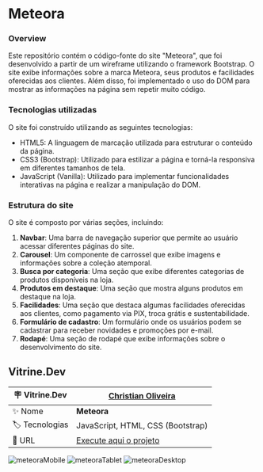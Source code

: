 # Meteora

### Overview

Este repositório contém o código-fonte do site "Meteora", que foi desenvolvido a partir de um wireframe utilizando o framework Bootstrap. O site exibe informações sobre a marca Meteora, seus produtos e facilidades oferecidas aos clientes. Além disso, foi implementado o uso do DOM para mostrar as informações na página sem repetir muito código.

### Tecnologias utilizadas

O site foi construído utilizando as seguintes tecnologias:

- HTML5: A linguagem de marcação utilizada para estruturar o conteúdo da página.
- CSS3 (Bootstrap): Utilizado para estilizar a página e torná-la responsiva em diferentes tamanhos de tela.
- JavaScript (Vanilla): Utilizado para implementar funcionalidades interativas na página e realizar a manipulação do DOM.

### Estrutura do site

O site é composto por várias seções, incluindo:

1. **Navbar**: Uma barra de navegação superior que permite ao usuário acessar diferentes páginas do site.
2. **Carousel**: Um componente de carrossel que exibe imagens e informações sobre a coleção atemporal.
3. **Busca por categoria**: Uma seção que exibe diferentes categorias de produtos disponíveis na loja.
4. **Produtos em destaque**: Uma seção que mostra alguns produtos em destaque na loja.
5. **Facilidades**: Uma seção que destaca algumas facilidades oferecidas aos clientes, como pagamento via PIX, troca grátis e sustentabilidade.
6. **Formulário de cadastro**: Um formulário onde os usuários podem se cadastrar para receber novidades e promoções por e-mail.
7. **Rodapé**: Uma seção de rodapé que exibe informações sobre o desenvolvimento do site.

## Vitrine.Dev

| :placard: Vitrine.Dev |<a href="https://cursos.alura.com.br/vitrinedev/christianoliver">Christian Oliveira</a> |
| -------------  | --- |
| :sparkles: Nome        | **Meteora**
| :label: Tecnologias | JavaScript, HTML, CSS (Bootstrap)
| :rocket: URL         |<a href="https://christianduhp.github.io/meteora/">Execute aqui o projeto</a>

![meteoraMobile](https://github.com/christianduhp/meteora/assets/85292359/744e1cb5-79e4-44c1-8a8a-5abbd6b59a7b#vitrinedev)
![meteoraTablet](https://github.com/christianduhp/meteora/assets/85292359/7695b4d6-4e8c-4e7c-9ce8-54b638ceba3b#vitrinedev)
![meteoraDesktop](https://github.com/christianduhp/meteora/assets/85292359/526e8814-f2ba-4523-9228-1b697c4bae19#vitrinedev)







